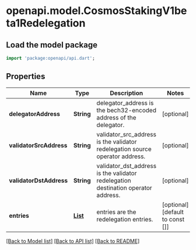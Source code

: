 # openapi.model.CosmosStakingV1beta1Redelegation

## Load the model package
```dart
import 'package:openapi/api.dart';
```

## Properties
Name | Type | Description | Notes
------------ | ------------- | ------------- | -------------
**delegatorAddress** | **String** | delegator_address is the bech32-encoded address of the delegator. | [optional] 
**validatorSrcAddress** | **String** | validator_src_address is the validator redelegation source operator address. | [optional] 
**validatorDstAddress** | **String** | validator_dst_address is the validator redelegation destination operator address. | [optional] 
**entries** | [**List<Redelegations200ResponseRedelegationResponsesInnerRedelegationEntriesInner>**](Redelegations200ResponseRedelegationResponsesInnerRedelegationEntriesInner.md) | entries are the redelegation entries. | [optional] [default to const []]

[[Back to Model list]](../README.md#documentation-for-models) [[Back to API list]](../README.md#documentation-for-api-endpoints) [[Back to README]](../README.md)


